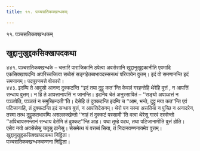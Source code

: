 ```yaml
---
title: ११. पञ्चसतिकक्खन्धकम्

---
```

११. पञ्चसतिकक्खन्धकम्  


## खुद्दानुखुद्दकसिक्खापदकथा

४४१. पञ्चसतिकक्खन्धके – चत्तारि पाराजिकानि ठपेत्वा अवसेसानि खुद्दानुखुद्दकानीति एवमादि एकसिक्खापदम्पि अपरिच्चजित्वा सब्बेसं सङ्गहेतब्बभावदस्सनत्थं परियायेन वुत्तम्। इदं वो समणानन्ति इदं समणानम्। पदपूरणमत्ते वोकारो।  
४४३. इदम्पि ते आवुसो आनन्द दुक्कटन्ति ‘‘इदं तया दुट्ठु कत’’न्ति केवलं गरहन्तेहि थेरेहि वुत्तं , न आपत्तिं सन्धाय वुत्तम्। न हि ते आपत्तानापत्तिं न जानन्ति। इदानेव चेतं अनुस्सावितं – ‘‘सङ्घो अपञ्ञत्तं न पञ्ञपेति, पञ्ञत्तं न समुच्छिन्दती’’ति। देसेहि तं दुक्कटन्ति इदम्पि च ‘‘आम, भन्ते, दुट्ठु मया कत’’न्ति एवं पटिजानाहि, तं दुक्कटन्ति इदं सन्धाय वुत्तं, न आपत्तिदेसनम्। थेरो पन यस्मा असतिया न पुच्छि न अनादरेन, तस्मा तत्थ दुट्ठुकतभावम्पि असल्लक्खेन्तो ‘‘नाहं तं दुक्कटं पस्सामी’’ति वत्वा थेरेसु गारवं दस्सेन्तो ‘‘अपिचायस्मन्तानं सन्धाय देसेमि तं दुक्कट’’न्ति आह। यथा तुम्हे वदथ, तथा पटिजानामीति वुत्तं होति। एसेव नयो अवसेसेसु चतूसु ठानेसु। सेसमेत्थ यं वत्तब्बं सिया, तं निदानवण्णनायमेव वुत्तम्।  
खुद्दानुखुद्दकसिक्खापदकथा निट्ठिता।  
पञ्चसतिकक्खन्धकवण्णना निट्ठिता।  